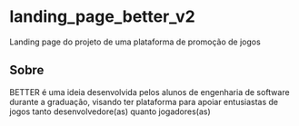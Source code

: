 # landing_page_better_v2
Landing page do projeto de uma plataforma de promoção de jogos

## Sobre
BETTER é uma ideia desenvolvida pelos alunos de engenharia de software durante a graduação, visando ter plataforma para apoiar entusiastas de jogos tanto desenvolvedore(as) quanto jogadores(as) 
